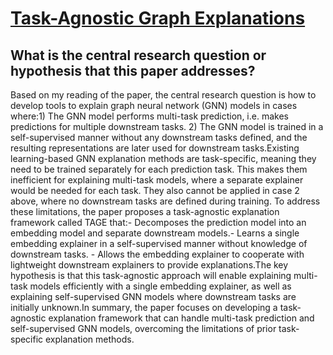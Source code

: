 # [Task-Agnostic Graph Explanations](https://arxiv.org/abs/2202.08335)

## What is the central research question or hypothesis that this paper addresses?

Based on my reading of the paper, the central research question is how to develop tools to explain graph neural network (GNN) models in cases where:1) The GNN model performs multi-task prediction, i.e. makes predictions for multiple downstream tasks. 2) The GNN model is trained in a self-supervised manner without any downstream tasks defined, and the resulting representations are later used for downstream tasks.Existing learning-based GNN explanation methods are task-specific, meaning they need to be trained separately for each prediction task. This makes them inefficient for explaining multi-task models, where a separate explainer would be needed for each task. They also cannot be applied in case 2 above, where no downstream tasks are defined during training. To address these limitations, the paper proposes a task-agnostic explanation framework called TAGE that:- Decomposes the prediction model into an embedding model and separate downstream models.- Learns a single embedding explainer in a self-supervised manner without knowledge of downstream tasks. - Allows the embedding explainer to cooperate with lightweight downstream explainers to provide explanations.The key hypothesis is that this task-agnostic approach will enable explaining multi-task models efficiently with a single embedding explainer, as well as explaining self-supervised GNN models where downstream tasks are initially unknown.In summary, the paper focuses on developing a task-agnostic explanation framework that can handle multi-task prediction and self-supervised GNN models, overcoming the limitations of prior task-specific explanation methods.
